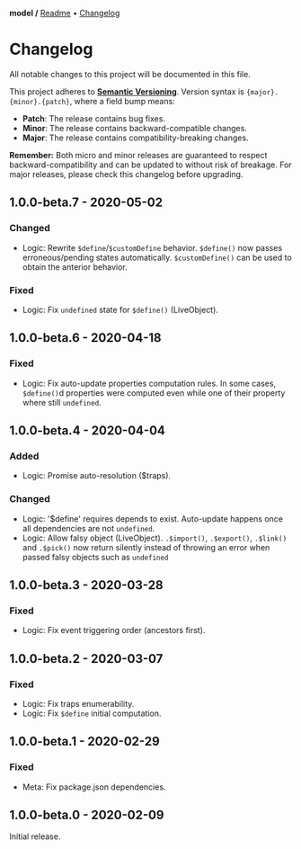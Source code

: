 **model /**
[Readme](https://github.com/kisbox/model/blob/master/README.md)
• [Changelog](https://github.com/kisbox/model/blob/master/CHANGELOG.md)

# Changelog

All notable changes to this project will be documented in this file.

This project adheres to **[Semantic
Versioning](https://semver.org/spec/v2.0.0.html)**. Version syntax is
`{major}.{minor}.{patch}`, where a field bump means:

- **Patch**: The release contains bug fixes.
- **Minor**: The release contains backward-compatible changes.
- **Major**: The release contains compatibility-breaking changes.

**Remember:** Both micro and minor releases are guaranteed to respect
backward-compatibility and can be updated to without risk of breakage. For major
releases, please check this changelog before upgrading.

## 1.0.0-beta.7 - 2020-05-02

### Changed

- Logic: Rewrite `$define`/`$customDefine` behavior. `$define()` now passes
  erroneous/pending states automatically. `$customDefine()` can be used to
  obtain the anterior behavior.

### Fixed

- Logic: Fix `undefined` state for `$define()` (LiveObject).

## 1.0.0-beta.6 - 2020-04-18

### Fixed

- Logic: Fix auto-update properties computation rules. In some cases,
  `$define()`d properties were computed even while one of their property where
  still `undefined`.

## 1.0.0-beta.4 - 2020-04-04

### Added

- Logic: Promise auto-resolution (\$traps).

### Changed

- Logic: '\$define' requires depends to exist. Auto-update happens once all
  dependencies are not `undefined`.
- Logic: Allow falsy object (LiveObject). `.$import()`, `.$export()`, `.$link()`
  and `.$pick()` now return silently instead of throwing an error when passed
  falsy objects such as `undefined`

## 1.0.0-beta.3 - 2020-03-28

### Fixed

- Logic: Fix event triggering order (ancestors first).

## 1.0.0-beta.2 - 2020-03-07

### Fixed

- Logic: Fix traps enumerability.
- Logic: Fix `$define` initial computation.

## 1.0.0-beta.1 - 2020-02-29

### Fixed

- Meta: Fix package.json dependencies.

## 1.0.0-beta.0 - 2020-02-09

Initial release.
